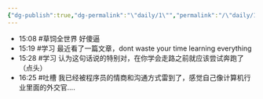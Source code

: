 ```yaml
---
{"dg-publish":true,"dg-permalink":"\"daily/1\"","permalink":"/\"daily/1\"/"}
---
```



- 15:08 #草饲全世界 好傻逼
- 15:19 #学习 最近看了一篇文章，dont waste your time learning everything
- 15:28 #学习 认为这句话说的特别对，在你学会走路之前就应该尝试奔跑了（点头）
- 16:25 #吐槽 我已经被程序员的情商和沟通方式雷到了，感觉自己像计算机行业里面的外交官....